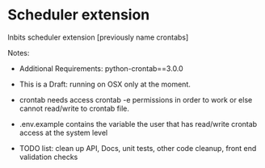 # Scheduler extension

lnbits scheduler extension [previously name crontabs]

Notes: 

- Additional Requirements: python-crontab==3.0.0
- This is a Draft: running on OSX only at the moment. 
- crontab needs access crontab -e permissions in order to work or else cannot read/write to crontab file. 
- .env.example contains the variable the user that has read/write crontab access at the system level 

- TODO list: clean up API, Docs, unit tests, other code cleanup, front end validation checks
